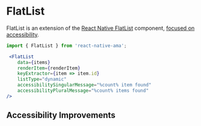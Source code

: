 # FlatList

FlatList is an extension of the [React Native FlatList](https://reactnative.dev/docs/flatlist) component, [focused on accessibility](#accessibility-improvements).

```jsx
import { FlatList } from 'react-native-ama';

 <FlatList
    data={items}
    renderItem={renderItem}
    keyExtractor={item => item.id}
    listType="dynamic"
    accessibilitySingularMessage="%count% item found"
    accessibilityPluralMessage="%count% items found"
/>
```

## Accessibility Improvements

